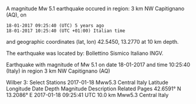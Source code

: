  
 A magnitude Mw 5.1 earthquake occured in region: 3 km NW Capitignano (AQ), on

    18-01-2017 09:25:40 (UTC) 5 years ago
    18-01-2017 10:25:40 (UTC +01:00) Italian time

and geographic coordinates (lat, lon) 42.5450, 13.2770 at 10 km depth.

The earthquake was located by: Bollettino Sismico Italiano INGV. 

Earthquake with magnitude of Mw 5.1 on date 18-01-2017 and time 10:25:40 (Italy) in region 3 km NW Capitignano (AQ)


 Wilber 3: Select Stations
2017-01-18 Mww5.3 Central Italy
Latitude 	Longitude 	Date 	Depth 	Magnitude 	Description 	Related Pages
42.6591° N 	13.2086° E 	2017-01-18 09:25:41 UTC 	10.0 km 	Mww5.3 	Central Italy
